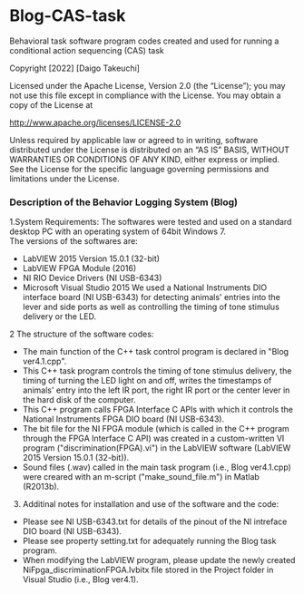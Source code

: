 # Blog-CAS-task
Behavioral task software program codes created and used for running a conditional action sequencing (CAS) task

Copyright [2022] [Daigo Takeuchi]

Licensed under the Apache License, Version 2.0 (the “License”);
you may not use this file except in compliance with the License.
You may obtain a copy of the License at

http://www.apache.org/licenses/LICENSE-2.0

Unless required by applicable law or agreed to in writing, software
distributed under the License is distributed on an “AS IS” BASIS,
WITHOUT WARRANTIES OR CONDITIONS OF ANY KIND, either express or implied.
See the License for the specific language governing permissions and
limitations under the License.

### Description of the Behavior Logging System (Blog) ###

1.System Requirements:
The softwares were tested and used on a standard desktop PC with an operating system of 64bit Windows 7.   
The versions of the softwares are:
- LabVIEW 2015 Version 15.0.1 (32-bit)
- LabVIEW FPGA Module (2016)
- NI RIO Device Drivers (NI USB-6343)
- Microsoft Visual Studio 2015
We used a National Instruments DIO interface board (NI USB-6343) for detecting animals' entries into the lever and side ports as well as controlling the timing of tone stimulus delivery or the LED. 
 
2 The structure of the software codes: 
- The main function of the C++ task control program is declared in "Blog ver4.1.cpp". 
- This C++ task program controls the timing of tone stimulus delivery, the timing of turning the LED light on and off, writes the timestamps of animals' entry into the left IR port, the right IR port or the center lever in the hard disk of the computer. 
- This C++ program calls FPGA Interface C APIs with which it controls the National Instruments FPGA DIO board (NI USB-6343).
- The bit file for the NI FPGA module (which is called in the C++ program through the FPGA Interface C API) was created in a custom-written VI program ("discrimination(FPGA).vi") in the LabVIEW software (LabVIEW 2015 Version 15.0.1 (32-bit)). 
- Sound files (.wav) called in the main task program (i.e., Blog ver4.1.cpp) were creared with an m-script ("make_sound_file.m") in Matlab (R2013b).

3. Additinal notes for installation and use of the software and the code:
- Please see NI USB-6343.txt for details of the pinout of the NI intreface DIO board (NI USB-6343).
- Please see property setting.txt for adequately running the Blog task program.
- When modifying the LabVIEW program, please update the newly created NiFpga_discriminationFPGA.lvbitx file stored in the Project folder in Visual Studio (i.e., Blog ver4.1).
